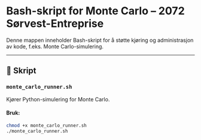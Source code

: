 # Bash-skript for Monte Carlo – 2072 Sørvest-Entreprise

Denne mappen inneholder Bash-skript for å støtte kjøring og administrasjon av kode, f.eks. Monte Carlo-simulering.

---

## 🚀 Skript

### `monte_carlo_runner.sh`
Kjører Python-simulering for Monte Carlo.

#### Bruk:
```bash
chmod +x monte_carlo_runner.sh
./monte_carlo_runner.sh
